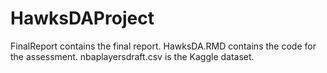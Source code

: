 # HawksDAProject
FinalReport contains the final report.
HawksDA.RMD contains the code for the assessment.
nbaplayersdraft.csv is the Kaggle dataset.
